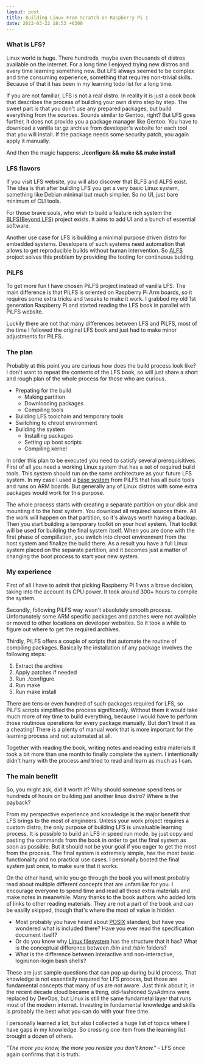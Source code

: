 ```yaml
---
layout: post
title: Building Linux From Scratch on Raspberry Pi 1
date: 2023-03-22 18:53 +0300
---
```



### What is LFS?

Linux world is huge. There hundreds, maybe even thousands of distros available on the internet. For a long time I enjoyed trying new distros and every time learning something new. 
But LFS always seemed to be complex and time consuming experience, something that requires non-trivial skills. Because of that it has been in my learning todo list for a long time.

If you are not familiar, LFS is not a real distro. In reality it is just a cook book that describes the process of building your own distro step by step. The sweet part is that you don't use any prepared packages, but build everything from the sources. Sounds similar to Gentoo, right? But LFS goes further, it does not provide you a package manager like Gentoo. You have to download a vanilla tar.gz archive from developer's website for each tool that you will install. If the package needs some security patch, you again apply it manually.

And then the magic happens: __./configure && make && make install__

### LFS flavors

If you visit LFS website, you will also discover that BLFS and ALFS exist. The idea is that after building LFS you get a very basic Linux system, something like Debian minimal but much simplier. So no UI, just bare minimum of CLI tools.

For those brave souls, who wish to build a feature rich system the [BLFS(Beyond LFS)](https://www.linuxfromscratch.org/blfs/view/stable/) project exists. It aims to add UI and a bunch of essential software.

Another use case for LFS is building a minimal purpose driven distro for embedded systems. Developers of such systems need automation that allows to get reproducible builds without human intervention. So [ALFS](https://www.linuxfromscratch.org/alfs/) project solves this problem by providing the tooling for continuous bulding.

### PiLFS

To get more fun I have chosen PiLFS project instead of vanilla LFS. The main difference is that PiLFS is oriented on Raspberry Pi Arm boards, so it requires some extra tricks and tweaks to make it work. I grabbed my old 1st generation Raspberry Pi and started reading the LFS book in parallel with PiLFS website.

Luckily there are not that many differences between LFS and PiLFS, most of the time I followed the original LFS book and just had to make minor adjustments for PiLFS.

### The plan

Probably at this point you are curious how does the build process look like? I don't want to repeat the contents of the LFS book, so will just share a short and rough plan of the whole process for those who are curious.

- Prepating for the build
	- Making partition
	- Downloading packages
	- Compiling tools
- Building LFS toolchain and temporary tools
- Switching to chroot environment
- Building the system
	- Installing packages
	- Setting up boot scripts
	- Compiling kernel

In order this plan to be executed you need to satisfy several prerequisitives. First of all you need a working Linux system that has a set of required build tools. This system should run on the same architecture as your future LFS system. In my case I used a [base system](https://intestinate.com/pilfs/) from PiLFS that has all build tools and runs on ARM boards. But generally any of Linux distros with some extra packages would work for this purpose.

The whole process starts with creating a separate partition on your disk and mounting it to the host system. You download all required sources there. All the work will happen on that partition, so it's always worth having a backup. 
Then you start building a temporary toolkit on your host system. That toolkit will be used for building the final system itself.
When you are done with the first phase of compillation, you switch into chroot environment from the host system and finalize the build there.
As a result you have a full Linux system placed on the separate partition, and it becomes just a matter of changing the boot process to start your new system.

### My experience

First of all I have to admit that picking Raspberry Pi 1 was a brave decision, taking into the account its CPU power. It took around 300+ hours to compile the system.

Secondly, following PiLFS way wasn't absolutely smooth process. Unfortunately some ARM specific packages and patches were not available or moved to other locations on developer websites. So it took a while to figure out where to get the required archives. 

Thirdly, PiLFS offers a couple of scripts that automate the routine of compiling packages. Basically the installation of any package involves the following steps:
1. Extract the archive
2. Apply patches if needed
3. Run ./configure
4. Run make
5. Run make install

There are tens or even hundred of such packages required for LFS, so PiLFS scripts simplified the process significantly. Without them it would take much more of my time to build everything, because I would have to perform those routinous operations for every package manually. But don't treat it as a cheating! There is a plenty of manual work that is more important for the learning process and not automated at all.

Together with reading the book, writing notes and reading extra materials it took a bit more than one month to finally complete the system. I intentionally didn't hurry with the process and tried to read and learn as much as I can.

### The main benefit

So, you might ask, did it worth it? Why should someone spend tens or hundreds of hours on building just another linux distro? Where is the payback?

From my perspective experience and knowledge is the major benefit that LFS brings to the most of engineers. Unless your work project requires a custom distro, the only purpose of building LFS is unvaluable learning process. It is possible to build an LFS in speed run mode, by just copy and pasting the commands from the book in order to get the final system as soon as possible. But it should not be your goal if you eager to get the most from the process. The final system is extremely simple, has the most basic functionality and no practical use cases. I personally booted the final system just once, to make sure that it works.

On the other hand, while you go through the book you will most probably read about multiple different concepts that are unfamiliar for you. I encourage everyone to spend time and read all those extra materials and make notes in meanwhile. Many thanks to the book authors who added lots of links to other reading materials. They are not a part of the book and can be easilly skipped, though that's where the most of value is hidden.

- Most probably you have heard about [POSIX](https://pubs.opengroup.org/onlinepubs/9699919799/) standard, but have you wondered what is included there? Have you ever read the specification document itself?
- Or do you know why [Linux filesystem](https://refspecs.linuxfoundation.org/FHS_3.0/fhs/index.html) has the structure that it has? What is the conceptual difference between _/bin_ and _/sbin_ folders?
- What is the difference between interactive and non-interactive, login/non-login bash shells?

These are just sample questions that can pop up during build process. That knowledge is not essentially required for LFS process, but those are fundamental concepts that many of us are not aware. Just think about it, in the recent decade cloud became a thing, old-fashioned SysAdmins were replaced by DevOps, but Linux is still the same fundametal layer that runs most of the modern internet. Investing in fundamental knowledge and skills is probably the best what you can do with your free time.

I personally learned a lot, but also I collected a huge list of topics where I have gaps in my knowledge. So crossing one item from the learning list brought a dozen of others.

_"The more you know, the more you realize you don't know."_ - LFS once again confirms that it is truth. 


